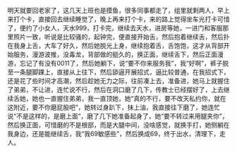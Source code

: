 明天就要回老家了，这几天上班也是摸鱼，很多同事都走了，组里就剩两人，早上来打个卡，直接回去继续睡觉了，晚上再来打个卡，来的路上觉得坐车光打卡可惜了，便约了小女人，天水999，打卡完，继续去天水，进房等她，一进门和客服那里照片一致，听说是比较骚的，起钟完，便直接开始舌，然后抱着继续舌，然后扑在我身上舌，大车了好久，然后她脱光上身，继续抱着舌，舌饱饱，这才从背部开始服务，漫游波推，没毒龙，背部做的挺久的，换正面，继续舌下，然后正面漫游，忘记了有没有0011了，然后她躺下，说“要不你来服务我”，我“好啊”，裤子脱至一条腿脚踝上，直接从上往下，然后舔逼开展招式，逼比较普通，在我招式下，还是花了些时间才高潮，然后趁她无力之际，往前凑上去，准备进，她马上就握住了弟弟，不让进，连忙说不行，然后在洞口磨了几下，传教士已经摆好了，上去继续舌她，她也一直握住弟弟，我一直顶她，她“真的不行，要不改天私约你，就在这附近，要不你磨屁股吧”，她转过身趴下，抹上油，我直接往下磨了，她连忙说“不是这样的，是磨上面”，磨了几下她准备起身了，她“要不转过来用腿夹你”，然后换正面，可惜磨的不是根部，而是大腿中间，没啥感觉，就换手打，她侧躺在我身边，还是能继续舌，我“我69敏感些”，然后换成69，终于出水，清理下，走人。

